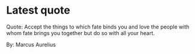 # Latest quote 

Quote: Accept the things to which fate binds you and love the people with whom fate brings you together but do so with all your heart. 

By: Marcus Aurelius